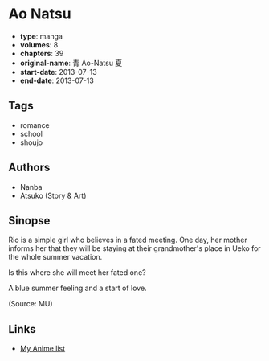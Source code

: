 # Ao Natsu

-   **type**: manga
-   **volumes**: 8
-   **chapters**: 39
-   **original-name**: 青 Ao-Natsu 夏
-   **start-date**: 2013-07-13
-   **end-date**: 2013-07-13

## Tags

-   romance
-   school
-   shoujo

## Authors

-   Nanba
-   Atsuko (Story & Art)

## Sinopse

Rio is a simple girl who believes in a fated meeting. One day, her mother informs her that they will be staying at their grandmother's place in Ueko for the whole summer vacation.

Is this where she will meet her fated one?

A blue summer feeling and a start of love.

(Source: MU)

## Links

-   [My Anime list](https://myanimelist.net/manga/59897/Ao_Natsu)
